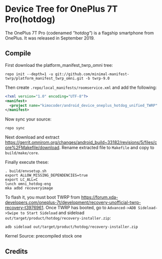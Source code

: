 # Device Tree for OnePlus 7T Pro(hotdog)

The OnePlus 7T Pro (codenamed _"hotdog"_) is a flagship smartphone from OnePlus.
It was released in September 2019.




## Compile

First download the platform_manifest_twrp_omni tree:

```
repo init --depth=1 -u git://github.com/minimal-manifest-twrp/platform_manifest_twrp_omni.git -b twrp-9.0
```

Then create `.repo/local_manifests/roomservice.xml` and add the following: 

```xml
<?xml version="1.0" encoding="UTF-8"?>
<manifest>
  <project name="kimocoder/android_device_oneplus_hotdog_unified_TWRP" path="device/oneplus/hotdog" remote="github" revision="master" />
</manifest>
```

Now sync your source:

```
repo sync
```

Next download and extract https://gerrit.omnirom.org/changes/android_build~33182/revisions/5/files/core%2FMakefile/download. Rename extracted file to `Makefile` and copy to `build/make/core`.

Finally execute these:

```
. build/envsetup.sh
export ALLOW_MISSING_DEPENDENCIES=true
export LC_ALL=C
lunch omni_hotdog-eng 
mka adbd recoveryimage 
```

To flash it, you must boot TWRP from https://forum.xda-developers.com/oneplus-7t/development/recovery-unofficial-twrp-recovery-t3976961. Once TWRP has booted, go to `Advanced->ADB Sideload->Swipe to Start Sideload` and sideload `out/target/product/hotdog/recovery-installer.zip`:

```
adb sideload out/target/product/hotdog/recovery-installer.zip
```

Kernel Source: precompiled stock one
## Credits
